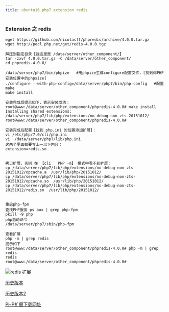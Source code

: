 ```yaml
---
title: ubuntu16 php7 extension redis
---
```

### Extension 之 redis

```
wget https://github.com/nicolasff/phpredis/archive/4.0.0.tar.gz
wget http://pecl.php.net/get/redis-4.0.0.tgz

解压到指定目录【我这里是 /data/server/other_component/】
tar -zxvf 4.0.0.tar.gz -C /data/server/other_component/
cd phpredis-4.0.0/

/data/server/php7/bin/phpize   #用phpize生成configure配置文件，[找到你PHP安装位置中的phpsize]
./configure --with-php-config=/data/server/php7/bin/php-config   #配置
make
make install

安装完成后提示如下，表示安装成功：
root@www:/data/server/other_component/phpredis-4.0.0# make install
Installing shared extensions:     /data/server/php7/lib/php/extensions/no-debug-non-zts-20151012/
root@www:/data/server/other_component/phpredis-4.0.0# 

安装完成后配置【找到 php.ini 的位置添加扩展】：
vi /etc/php/7.0/cli/php.ini
vi  /data/server/php7/lib/php.ini  
这两个里面都要写上一以下内容：
extension=redis.so


拷贝扩展，否则 在 【cli   PHP -m】 模式中看不到扩展：
cp /data/server/php7/lib/php/extensions/no-debug-non-zts-20151012/opcache.a  /usr/lib/php/20151012/
cp /data/server/php7/lib/php/extensions/no-debug-non-zts-20151012/opcache.so  /usr/lib/php/20151012/
cp /data/server/php7/lib/php/extensions/no-debug-non-zts-20151012/redis.so  /usr/lib/php/20151012/


重启php-fpm
查找PHP服务 ps aux | grep php-fpm
pkill -9 php
php启动命令
/data/server/php7/sbin/php-fpm

查看扩展
php -m | grep redis
提示如下
root@www:/data/server/other_component/phpredis-4.0.0# php -m | grep redis
redis
root@www:/data/server/other_component/phpredis-4.0.0# 
```

![redis 扩展](/img/ubuntu/php/extension/e_redis.png "redis 扩展")

 [历史版本](https://github.com/phpredis/phpredis/releases "历史版本")

 [历史版本2](http://pecl.php.net/package/redis "历史版本2")

 [PHP扩展下载网址](http://pecl.php.net/package-stats.php "PHP扩展下载网址")

























